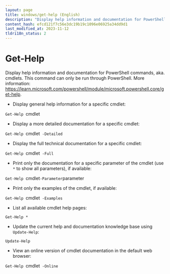 ```yaml
---
layout: page
title: windows/get-help (English)
description: "Display help information and documentation for PowerShell commands, aka. cmdlets."
content_hash: efcd121f7c56e3dc19b19c1096e06925a34dd9d1
last_modified_at: 2023-11-12
tldri18n_status: 2
---
```

# Get-Help

Display help information and documentation for PowerShell commands, aka. cmdlets.
This command can only be run through PowerShell.
More information: <https://learn.microsoft.com/powershell/module/microsoft.powershell.core/get-help>.

- Display general help information for a specific cmdlet:

`Get-Help `<span class="tldr-var badge badge-pill bg-dark-lm bg-white-dm text-white-lm text-dark-dm font-weight-bold">cmdlet</span>

- Display a more detailed documentation for a specific cmdlet:

`Get-Help `<span class="tldr-var badge badge-pill bg-dark-lm bg-white-dm text-white-lm text-dark-dm font-weight-bold">cmdlet</span>` -Detailed`

- Display the full technical documentation for a specific cmdlet:

`Get-Help `<span class="tldr-var badge badge-pill bg-dark-lm bg-white-dm text-white-lm text-dark-dm font-weight-bold">cmdlet</span>` -Full`

- Print only the documentation for a specific parameter of the cmdlet (use `*` to show all parameters), if available:

`Get-Help `<span class="tldr-var badge badge-pill bg-dark-lm bg-white-dm text-white-lm text-dark-dm font-weight-bold">cmdlet</span>` -Parameter `<span class="tldr-var badge badge-pill bg-dark-lm bg-white-dm text-white-lm text-dark-dm font-weight-bold">parameter</span>

- Print only the examples of the cmdlet, if available:

`Get-Help `<span class="tldr-var badge badge-pill bg-dark-lm bg-white-dm text-white-lm text-dark-dm font-weight-bold">cmdlet</span>` -Examples`

- List all available cmdlet help pages:

`Get-Help *`

- Update the current help and documentation knowledge base using `Update-Help`:

`Update-Help`

- View an online version of cmdlet documentation in the default web browser:

`Get-Help `<span class="tldr-var badge badge-pill bg-dark-lm bg-white-dm text-white-lm text-dark-dm font-weight-bold">cmdlet</span>` -Online`

